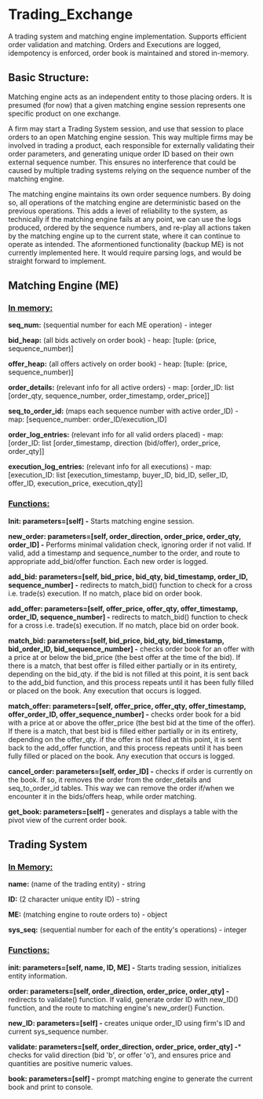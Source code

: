 # Trading_Exchange

A trading system and matching engine implementation. Supports efficient order validation and matching. Orders and Executions are logged, idempotency is enforced, order book is maintained and stored in-memory.

## Basic Structure:

Matching engine acts as an independent entity to those placing orders. It is presumed (for now) that a given matching engine session represents one specific product on one exchange.

A firm may start a Trading System session, and use that session to place orders to an open Matching engine session. This way multiple firms may be involved in trading a product, each responsible for externally validating their order parameters, and generating unique order ID based on their own external sequence number. This ensures no interference that could be caused by multiple trading systems relying on the sequence number of the matching engine. 

The matching engine maintains its own order sequence numbers. By doing so, all operations of the matching engine are deterministic based on the previous operations. This adds a level of reliability to the system, as technically if the matching engine fails at any point, we can use the logs produced, ordered by the sequence numbers, and re-play all actions taken by the matching engine up to the current state, where it can continue to operate as intended. The aformentioned functionality (backup ME) is not currently implemented here. It would require parsing logs, and would be straight forward to implement.


## Matching Engine (ME)

### <ins>In memory:</ins> 

**seq_num:** (sequential number for each ME operation) - integer

**bid_heap:** (all bids actively on order book) - heap: [tuple: (price, sequence_number)]

**offer_heap:** (all offers actively on order book) - heap: [tuple: (price, sequence_number)]

**order_details:** (relevant info for all active orders) - map: [order_ID: list [order_qty, sequence_number, order_timestamp, order_price]]

**seq_to_order_id:** (maps each sequence number with active order_ID) - map: [sequence_number: order_ID/execution_ID]

**order_log_entries:** (relevant info for all valid orders placed) - map: [order_ID: list [order_timestamp, direction (bid/offer), order_price, order_qty]]

**execution_log_entries:** (relevant info for all executions) - map: [execution_ID: list [execution_timestamp, buyer_ID, bid_ID, seller_ID, offer_ID, execution_price, execution_qty]]

### <ins>Functions:</ins>

**Init: parameters=[self] -** Starts matching engine session.

**new_order: parameters=[self, order_direction, order_price, order_qty, order_ID] -** Performs minimal validation check, ignoring order if not valid. If valid, add a timestamp and sequence_number to the order, and route to appropriate add_bid/offer function. Each new order is logged.

**add_bid: parameters=[self, bid_price, bid_qty, bid_timestamp, order_ID, sequence_number] -** redirects to match_bid() function to check for a cross i.e. trade(s) execution. If no match, place bid on order book. 

**add_offer: parameters=[self, offer_price, offer_qty, offer_timestamp, order_ID, sequence_number] -** redirects to match_bid() function to check for a cross i.e. trade(s) execution. If no match, place bid on order book.

**match_bid: parameters=[self, bid_price, bid_qty, bid_timestamp, bid_order_ID, bid_sequence_number] -** checks order book for an offer with a price at or below the bid_price (the best offer at the time of the bid). If there is a match, that best offer is filled either partially or in its entirety, depending on the bid_qty. if the bid is not filled at this point, it is sent back to the add_bid function, and this process repeats until it has been fully filled or placed on the book. Any execution that occurs is logged.

**match_offer: parameters=[self, offer_price, offer_qty, offer_timestamp, offer_order_ID, offer_sequence_number] -** checks order book for a bid with a price at or above the offer_price (the best bid at the time of the offer). If there is a match, that best bid is filled either partially or in its entirety, depending on the offer_qty. if the offer is not filled at this point, it is sent back to the add_offer function, and this process repeats until it has been fully filled or placed on the book. Any execution that occurs is logged.

**cancel_order: parameters=[self, order_ID] -** checks if order is currently on the book. If so, it removes the order from the order_details and seq_to_order_id tables. This way we can remove the order if/when we encounter it in the bids/offers heap, while order matching. 

**get_book: parameters=[self] -** generates and displays a table with the pivot view of the current order book.

## Trading System

### <ins>In Memory:</ins>

**name:** (name of the trading entity) - string

**ID:** (2 character unique entity ID) - string

**ME:** (matching engine to route orders to) - object

**sys_seq:** (sequential number for each of the entity's operations) - integer

### <ins>Functions:</ins>

**init: parameters=[self, name, ID, ME] -** Starts trading session, initializes entity information.

**order: parameters=[self, order_direction, order_price, order_qty] -** redirects to validate() function. If valid, generate order ID with new_ID() function, and the route to matching engine's new_order() Function.

**new_ID: parameters=[self] -** creates unique order_ID using firm's ID and current sys_sequence number.

**validate: parameters=[self, order_direction, order_price, order_qty] -*** checks for valid direction (bid 'b', or offer 'o'), and ensures price and quantities are positive numeric values.

**book: parameters=[self] -** prompt matching engine to generate the current book and print to console.